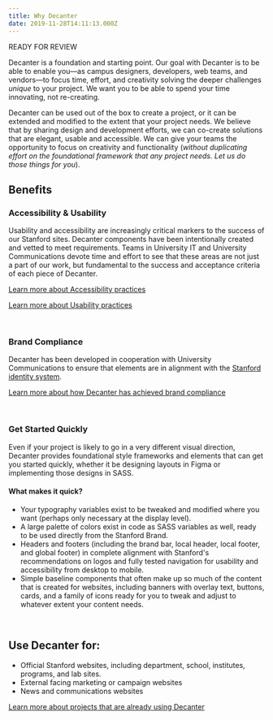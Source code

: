 ```yaml
---
title: Why Decanter
date: 2019-11-28T14:11:13.000Z
---
```

READY FOR REVIEW

<p class="su-intro-text">Decanter is a foundation and starting point. Our goal with Decanter is to be able to enable you—as campus designers, developers, web teams, and vendors—to focus time, effort, and creativity solving the deeper challenges <em>unique</em> to your project. We want you to be able to spend your time innovating, not re-creating.</p>

Decanter can be used out of the box to create a project, or it can be extended and modified to the extent that your project needs. We believe that by sharing design and development efforts, we can co-create solutions that are elegant, usable and accessible. We can give your teams the opportunity to focus on creativity and functionality (_without duplicating effort on the foundational framework that any project needs. Let us do those things for you_). 

## Benefits

### Accessibility & Usability

Usability and accessibility are increasingly critical markers to the success of our Stanford sites. Decanter components have been intentionally created and vetted to meet requirements. Teams in University IT and University Communications devote time and effort to see that these areas are not just a part of our work, but fundamental to the success and acceptance criteria of each piece of Decanter.

<p><a href="/page/page-about-why-decanter-accessibility/" class="su-link su-link--action">Learn more about Accessibility practices</a></p>
<p><a href="/page/usability/" class="su-link su-link--action">Learn more about Usability practices</a></p>
</br>

### Brand Compliance

Decanter has been developed in cooperation with University Communications to ensure that elements are in alignment with the [Stanford identity system](identity.stanford.edu). 

<p><a href="/page/brand-compliance/" class="su-link su-link--action">Learn more about how Decanter has achieved brand compliance</a></p>
</br>

### Get Started Quickly

Even if your project is likely to go in a very different visual direction, Decanter provides foundational style frameworks and elements that can get you started quickly, whether it be designing layouts in Figma or implementing those designs in SASS. 

#### What makes it quick?

* Your typography variables exist to be tweaked and modified where you want (perhaps only necessary at the display level). 
* A large palette of colors exist in code as SASS variables as well, ready to be used directly from the Stanford Brand. 
* Headers and footers (including the brand bar, local header, local footer, and global footer) in complete alignment with Stanford's recommendations on logos and fully tested navigation for usability and accessibility from desktop to mobile.
* Simple baseline components that often make up so much of the content that is created for websites, including banners with overlay text, buttons, cards, and a family of icons ready for you to tweak and adjust to whatever extent your content needs. 
</p>

</br>

## Use Decanter for:

* Official Stanford websites, including department, school, institutes, programs, and lab sites.
* External facing marketing or campaign websites
* News and communications websites

<p><a href="/page/about-projects-that-use-decanter/" class="su-link su-link--action">Learn more about projects that are already using Decanter</a></p>
